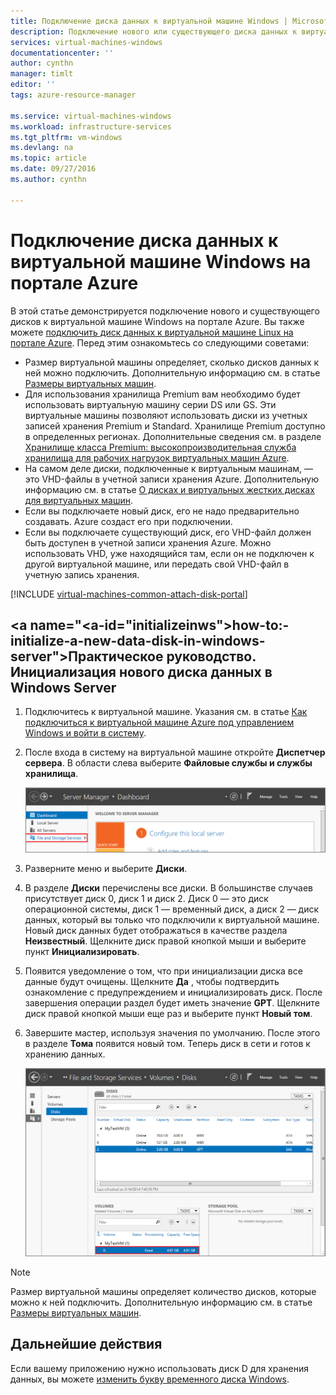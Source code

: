 ```yaml
---
title: Подключение диска данных к виртуальной машине Windows | Microsoft Docs
description: Подключение нового или существующего диска данных к виртуальной машине Windows на портале Azure с помощью модели развертывания на основе диспетчера ресурсов.
services: virtual-machines-windows
documentationcenter: ''
author: cynthn
manager: timlt
editor: ''
tags: azure-resource-manager

ms.service: virtual-machines-windows
ms.workload: infrastructure-services
ms.tgt_pltfrm: vm-windows
ms.devlang: na
ms.topic: article
ms.date: 09/27/2016
ms.author: cynthn

---
```

# <a name="how-to-attach-a-data-disk-to-a-windows-vm-in-the-azure-portal"></a>Подключение диска данных к виртуальной машине Windows на портале Azure
В этой статье демонстрируется подключение нового и существующего дисков к виртуальной машине Windows на портале Azure. Вы также можете [подключить диск данных к виртуальной машине Linux на портале Azure](virtual-machines-linux-attach-disk-portal.md). Перед этим ознакомьтесь со следующими советами:

* Размер виртуальной машины определяет, сколько дисков данных к ней можно подключить. Дополнительную информацию см. в статье [Размеры виртуальных машин](virtual-machines-windows-sizes.md).
* Для использования хранилища Premium вам необходимо будет использовать виртуальную машину серии DS или GS. Эти виртуальные машины позволяют использовать диски из учетных записей хранения Premium и Standard. Хранилище Premium доступно в определенных регионах. Дополнительные сведения см. в разделе [Хранилище класса Premium: высокопроизводительная служба хранилища для рабочих нагрузок виртуальных машин Azure](../storage/storage-premium-storage.md).
* На самом деле диски, подключенные к виртуальным машинам, — это VHD-файлы в учетной записи хранения Azure. Дополнительную информацию см. в статье [О дисках и виртуальных жестких дисках для виртуальных машин](virtual-machines-windows-about-disks-vhds.md).
* Если вы подключаете новый диск, его не надо предварительно создавать. Azure создаст его при подключении.
* Если вы подключаете существующий диск, его VHD-файл должен быть доступен в учетной записи хранения Azure. Можно использовать VHD, уже находящийся там, если он не подключен к другой виртуальной машине, или передать свой VHD-файл в учетную запись хранения.

[!INCLUDE [virtual-machines-common-attach-disk-portal](../../includes/virtual-machines-common-attach-disk-portal.md)]

## <a name="<a-id="initializeinws"></a>how-to:-initialize-a-new-data-disk-in-windows-server"></a><a id="initializeinWS"></a>Практическое руководство. Инициализация нового диска данных в Windows Server
1. Подключитесь к виртуальной машине. Указания см. в статье [Как подключиться к виртуальной машине Azure под управлением Windows и войти в систему](virtual-machines-windows-connect-logon.md).
2. После входа в систему на виртуальной машине откройте **Диспетчер сервера**. В области слева выберите **Файловые службы и службы хранилища**.
   
    ![Откройте диспетчер сервера.](./media/virtual-machines-windows-classic-attach-disk/fileandstorageservices.png)
3. Разверните меню и выберите **Диски**.
4. В разделе **Диски** перечислены все диски. В большинстве случаев присутствует диск 0, диск 1 и диск 2. Диск 0 — это диск операционной системы, диск 1 — временный диск, а диск 2 — диск данных, который вы только что подключили к виртуальной машине. Новый диск данных будет отображаться в качестве раздела **Неизвестный**. Щелкните диск правой кнопкой мыши и выберите пункт **Инициализировать**.
5. Появится уведомление о том, что при инициализации диска все данные будут очищены. Щелкните **Да** , чтобы подтвердить ознакомление с предупреждением и инициализировать диск. После завершения операции раздел будет иметь значение **GPT**. Щелкните диск правой кнопкой мыши еще раз и выберите пункт **Новый том**.
6. Завершите мастер, используя значения по умолчанию. После этого в разделе **Тома** появится новый том. Теперь диск в сети и готов к хранению данных.

    ![Том успешно инициализирован](./media/virtual-machines-windows-classic-attach-disk/newvolumecreated.png)

> [!NOTE]
> Размер виртуальной машины определяет количество дисков, которые можно к ней подключить. Дополнительную информацию см. в статье [Размеры виртуальных машин](virtual-machines-linux-sizes.md).
> 
> 

## <a name="next-steps"></a>Дальнейшие действия
Если вашему приложению нужно использовать диск D для хранения данных, вы можете [изменить букву временного диска Windows](virtual-machines-windows-classic-change-drive-letter.md).

<!--HONumber=Oct16_HO2-->


